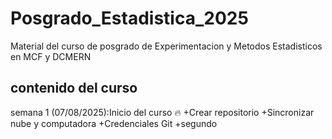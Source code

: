 # Posgrado_Estadistica_2025
Material del curso de posgrado de Experimentacion y Metodos Estadisticos en MCF y DCMERN
## contenido del curso

semana 1 (07/08/2025):Inicio del curso :fire:
 +Crear repositorio
 +Sincronizar nube y computadora
 +Credenciales Git
 +segundo